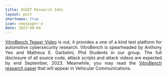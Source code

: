 ```yaml
---
title: ASSET Research Jobs
layout: post
shortnews: true
icon: newspaper-o
date: 2023-08-04
---
```

<p style="text-align:justify">
<a href="https://www.youtube.com/watch?v=5JA58Mpn1lg">VitroBench Teaser Video</a> is out, it provides a one of a kind test platform for automotive 
cybersecurity research. VitroBench is spearheaded by Anthony Yeo and Matheus E. Garbelini, Phd Students in our group. The full disclosure of all 
source code, attack scripts and attack videos are expected by end September, 2023. Meanwhile, you may read the 
<a href="https://asset-group.github.io/papers/VitroBench.pdf">VitroBench research paper</a> that will appear in Vehicular Communications. 
</p>

